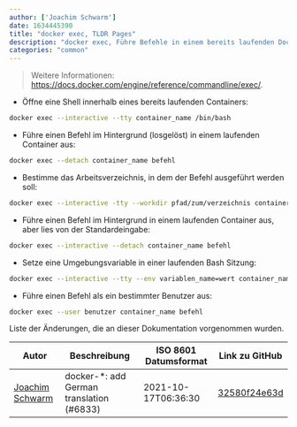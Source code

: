 ```yaml
---
author: ['Joachim Schwarm']
date: 1634445390
title: "docker exec, TLDR Pages"
description: "docker exec, Führe Befehle in einem bereits laufenden Docker Container aus:"
categories: "common"
---
```

> Weitere Informationen: <https://docs.docker.com/engine/reference/commandline/exec/>.

- Öffne eine Shell innerhalb eines bereits laufenden Containers:

```bash
docker exec --interactive --tty container_name /bin/bash
```

- Führe einen Befehl im Hintergrund (losgelöst) in einem laufenden Container aus:

```bash
docker exec --detach container_name befehl
```

- Bestimme das Arbeitsverzeichnis, in dem der Befehl ausgeführt werden soll:

```bash
docker exec --interactive -tty --workdir pfad/zum/verzeichnis container_name befehl
```

- Führe einen Befehl im Hintergrund in einem laufenden Container aus, aber lies von der Standardeingabe:

```bash
docker exec --interactive --detach container_name befehl
```

- Setze eine Umgebungsvariable in einer laufenden Bash Sitzung:

```bash
docker exec --interactive --tty --env variablen_name=wert container_name /bin/bash
```

- Führe einen Befehl als ein bestimmter Benutzer aus:

```bash
docker exec --user benutzer container_name befehl
```
Liste der Änderungen, die an dieser Dokumentation vorgenommen wurden.


Autor | Beschreibung | ISO 8601 Datumsformat | Link zu GitHub
------|-----|-----|-----
[Joachim Schwarm](mailto:joachim@schwarm.co) | docker-*: add German translation (#6833) | 2021-10-17T06:36:30 | [32580f24e63d](https://github.com/tldr-pages/tldr/commit/32580f24e63daa8abf77cffe6bc7dac55911fb3a)

